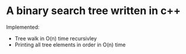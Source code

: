<h1>A binary search tree written in c++</h2>
<p> Implemented: </p>
<ul>
  <li>Tree walk in O(n) time recursivley</li>
  <li>Printing all tree elements in order in O(n) time</li>
</ul>